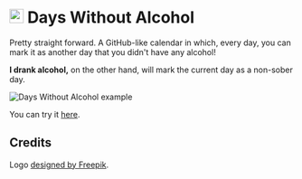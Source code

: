 # <img src="imgs/favicon.ico" alt="Icon" height="25px" > Days Without Alcohol

Pretty straight forward. A GitHub-like calendar in which, every day, you can mark it as another day that you didn't have any alcohol!

**I drank alcohol,** on the other hand, will mark the current day as a non-sober day.

![Days Without Alcohol example](../docs/imgs/daysWithoutAlcohol.png)

You can try it [here](https://garz4.github.io/venting/daysWithoutAlcohol).

## Credits

Logo [designed by Freepik](http://www.freepik.com).
